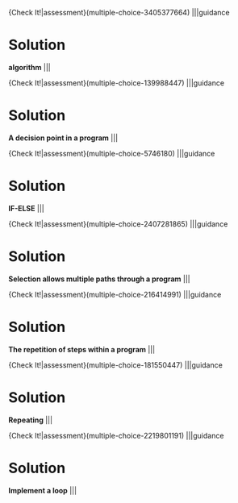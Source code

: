 {Check It!|assessment}(multiple-choice-3405377664)
|||guidance
# Solution
**algorithm**
|||

{Check It!|assessment}(multiple-choice-139988447)
|||guidance
# Solution
**A decision point in a program**
|||

{Check It!|assessment}(multiple-choice-5746180)
|||guidance
# Solution
**IF-ELSE**
|||

{Check It!|assessment}(multiple-choice-2407281865)
|||guidance
# Solution
**Selection allows multiple paths through a program**
|||

{Check It!|assessment}(multiple-choice-216414991)
|||guidance
# Solution
**The repetition of steps within a program**
|||

{Check It!|assessment}(multiple-choice-181550447)
|||guidance
# Solution
**Repeating**
|||

{Check It!|assessment}(multiple-choice-2219801191)
|||guidance
# Solution
**Implement a loop**
|||
